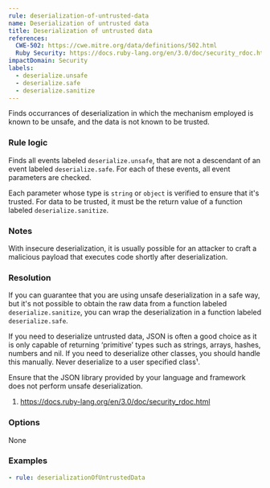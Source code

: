 ```yaml
---
rule: deserialization-of-untrusted-data
name: Deserialization of untrusted data
title: Deserialization of untrusted data
references:
  CWE-502: https://cwe.mitre.org/data/definitions/502.html
  Ruby Security: https://docs.ruby-lang.org/en/3.0/doc/security_rdoc.html
impactDomain: Security
labels:
  - deserialize.unsafe
  - deserialize.safe
  - deserialize.sanitize
---
```


Finds occurrances of deserialization in which the mechanism employed is known to be unsafe, and the
data is not known to be trusted.

### Rule logic

Finds all events labeled `deserialize.unsafe`, that are not a descendant of an event labeled
`deserialize.safe`. For each of these events, all event parameters are checked.

Each parameter whose type is `string` or `object` is verified to ensure that it's trusted. For data
to be trusted, it must be the return value of a function labeled `deserialize.sanitize`.

### Notes

With insecure deserialization, it is usually possible for an attacker to craft a malicious payload
that executes code shortly after deserialization.

### Resolution

If you can guarantee that you are using unsafe deserialization in a safe way, but it's not possible
to obtain the raw data from a function labeled `deserialize.sanitize`, you can wrap the
deserialization in a function labeled `deserialize.safe`.

If you need to deserialize untrusted data, JSON is often a good choice as it is only capable of
returning ‘primitive’ types such as strings, arrays, hashes, numbers and nil. If you need to
deserialize other classes, you should handle this manually. Never deserialize to a user specified
class¹.

Ensure that the JSON library provided by your language and framework does not perform unsafe
deserialization.

1. https://docs.ruby-lang.org/en/3.0/doc/security_rdoc.html

### Options

None

### Examples

```yaml
- rule: deserializationOfUntrustedData
```
